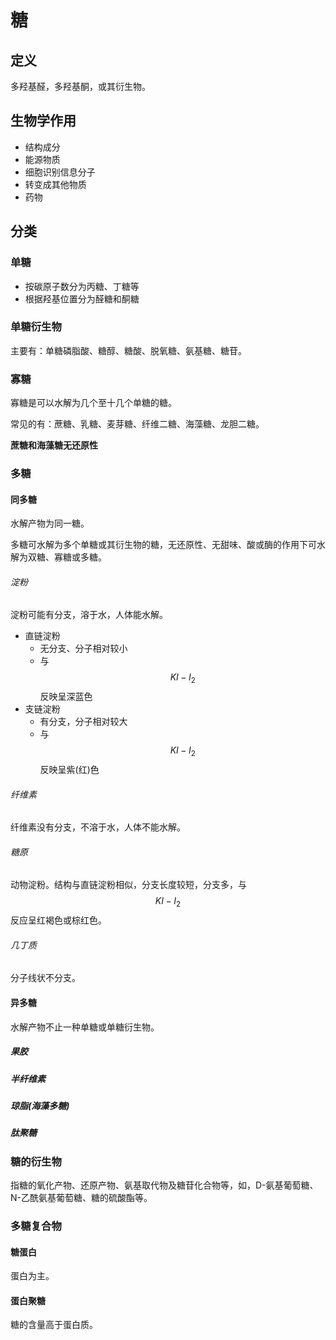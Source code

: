 # 糖

## 定义

多羟基醛，多羟基酮，或其衍生物。

## 生物学作用

* 结构成分
* 能源物质
* 细胞识别信息分子
* 转变成其他物质
* 药物

## 分类

### 单糖

* 按碳原子数分为丙糖、丁糖等
* 根据羟基位置分为醛糖和酮糖

### 单糖衍生物

主要有：单糖磷脂酸、糖醇、糖酸、脱氧糖、氨基糖、糖苷。

### 寡糖

寡糖是可以水解为几个至十几个单糖的糖。

常见的有：蔗糖、乳糖、麦芽糖、纤维二糖、海藻糖、龙胆二糖。

**蔗糖和海藻糖无还原性**

### 多糖

#### 同多糖

水解产物为同一糖。

多糖可水解为多个单糖或其衍生物的糖，无还原性、无甜味、酸或酶的作用下可水解为双糖、寡糖或多糖。

###### 淀粉

淀粉可能有分支，溶于水，人体能水解。

* 直链淀粉
    * 无分支、分子相对较小
    * 与 $$KI-I_2$$ 反映呈深蓝色
* 支链淀粉
    * 有分支，分子相对较大
    * 与 $$KI-I_2$$ 反映呈紫(红)色

###### 纤维素

纤维素没有分支，不溶于水，人体不能水解。

###### 糖原

动物淀粉。结构与直链淀粉相似，分支长度较短，分支多，与 $$KI-I_2$$ 反应呈红褐色或棕红色。

###### 几丁质

分子线状不分支。

#### 异多糖

水解产物不止一种单糖或单糖衍生物。

##### 果胶

##### 半纤维素

##### 琼脂(海藻多糖)

##### 肽聚糖

### 糖的衍生物

指糖的氧化产物、还原产物、氨基取代物及糖苷化合物等，如，D-氨基葡萄糖、N-乙酰氨基葡萄糖、糖的硫酸酯等。

### 多糖复合物

#### 糖蛋白

蛋白为主。

#### 蛋白聚糖

糖的含量高于蛋白质。
